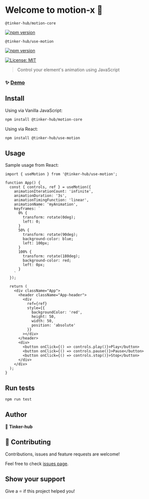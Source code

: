 # Welcome to motion-x 👋

`@tinker-hub/motion-core`

[![npm version](https://badge.fury.io/js/%40tinker-hub%2Fmotion-core.svg)](https://badge.fury.io/js/%40tinker-hub%2Fmotion-core)

`@tinker-hub/use-motion`

[![npm version](https://badge.fury.io/js/%40tinker-hub%2Fuse-motion.svg)](https://badge.fury.io/js/%40tinker-hub%2Fuse-motion)

[![License: MIT](https://img.shields.io/badge/License-MIT-yellow.svg)](#)

> Control your element's animation using JavaScript

### ✨ [Demo](https://github.com/tinker-hub/motion-x/tree/master/example)

## Install

Using via Vanilla JavaScript:
```sh
npm install @tinker-hub/motion-core
```


Using via React:
```sh
npm install @tinker-hub/use-motion
```

## Usage

Sample usage from React:

```JSX
import { useMotion } from '@tinker-hub/use-motion';

function App() {
  const { controls, ref } = useMotion({
    animationIterationCount: 'infinite',
    animationDuration: '3s',
    animationTimingFunction: 'linear',
    animationName: 'myAnimation',
    keyframes: `
      0% {
        transform: rotate(0deg);
        left: 0;
      }
      50% {
        transform: rotate(90deg);
        background-color: blue;
        left: 100px;
      }
      100% {
        transform: rotate(180deg);
        background-color: red;
        left: 0px;
      }
    `
  });

  return (
    <div className="App">
      <header className="App-header">
        <div
          ref={ref}
          style={{
            backgroundColor: 'red',
            height: 50,
            width: 50,
            position: 'absolute'
          }}
        ></div>
      </header>
      <div>
        <button onClick={() => controls.play()}>Play</button>
        <button onClick={() => controls.pause()}>Pause</button>
        <button onClick={() => controls.stop()}>Stop</button>
      </div>
    </div>
  );
}
```


## Run tests

```sh
npm run test
```

## Author

👤 **Tinker-hub**


## 🤝 Contributing

Contributions, issues and feature requests are welcome!

Feel free to check [issues page](https://github.com/tinker-hub/motion-x/issues). 

## Show your support

Give a ⭐️ if this project helped you!